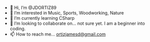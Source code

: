 - 👋 Hi, I’m @JDORTIZ89
- 👀 I’m interested in Music, Sports, Woodworking, Nature
- 🌱 I’m currently learning CSharp
- 💞️ I’m looking to collaborate on... not sure yet. I am a beginner into coding. 
- 📫 How to reach me... ortizjamesd@gmail.com

<!---
JDORTIZ89/JDORTIZ89 is a ✨ special ✨ repository because its `README.md` (this file) appears on your GitHub profile.
You can click the Preview link to take a look at your changes.
--->
